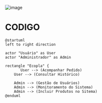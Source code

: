 ![image](https://github.com/user-attachments/assets/9133741a-69dd-4db0-b456-0c4135b57010)
# CODIGO
    @startuml
    left to right direction

    actor "Usuário" as User
    actor "Administrador" as Admin

    rectangle "Ecopla" {
           User --> (Acompanhar Pedido)
        User --> (Consultar Histórico)
    
        Admin --> (Gestão de Usuários)
        Admin --> (Monitoramento do Sistema)
        Admin --> (Incluir Produtos no Sitema)
    @enduml
